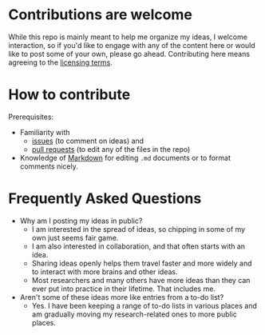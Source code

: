 # Contributions are welcome

While this repo is mainly meant to help me organize my ideas, I welcome interaction, so if you'd like to engage with any of the content here or would like to post some of your own, please go ahead. Contributing here means agreeing to the [licensing terms](https://github.com/Daniel-Mietchen/ideas/blob/master/LICENSE.md).

# How to contribute

Prerequisites:

- Familiarity with 
  - [issues](https://guides.github.com/features/issues/) (to comment on ideas) and 
  - [pull requests](https://help.github.com/articles/using-pull-requests) (to edit any of the files in the repo)
- Knowledge of [Markdown](https://help.github.com/articles/markdown-basics/) for editing `.md` documents or to format comments nicely.

# Frequently Asked Questions

* Why am I posting my ideas in public?
  - I am interested in the spread of ideas, so chipping in some of my own just seems fair game.
  - I am also interested in collaboration, and that often starts with an idea.
  - Sharing ideas openly helps them travel faster and more widely and to interact with more brains and other ideas.
  - Most researchers and many others have more ideas than they can ever put into practice in their lifetime. That includes me.
* Aren't some of these ideas more like entries from a to-do list?
  - Yes. I have been keeping a range of to-do lists in various places and am gradually moving my research-related ones to more public places.
